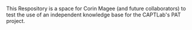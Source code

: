 This Respository is a space for Corin Magee (and future collaborators) to test the use of an independent knowledge base for the CAPTLab's PAT project. 
